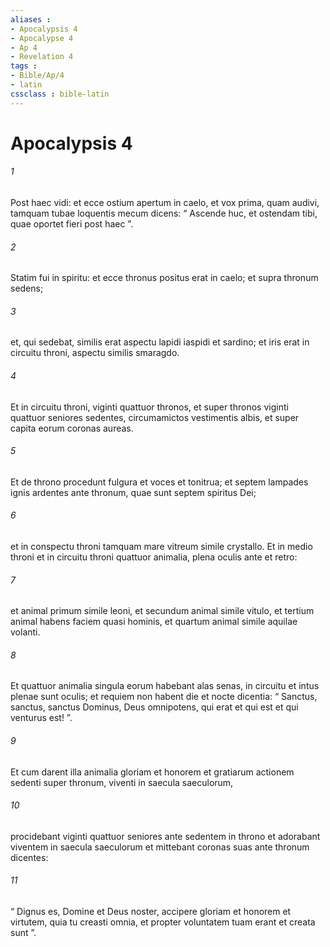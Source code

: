 ```yaml
---
aliases : 
- Apocalypsis 4
- Apocalypse 4
- Ap 4
- Revelation 4
tags : 
- Bible/Ap/4
- latin
cssclass : bible-latin
---
```


# Apocalypsis 4

###### 1
Post haec vidi: et ecce ostium apertum in caelo, et vox prima, quam audivi, tamquam tubae loquentis mecum dicens: “ Ascende huc, et ostendam tibi, quae oportet fieri post haec ”. 
###### 2
Statim fui in spiritu: et ecce thronus positus erat in caelo; et supra thronum sedens; 
###### 3
et, qui sedebat, similis erat aspectu lapidi iaspidi et sardino; et iris erat in circuitu throni, aspectu similis smaragdo. 
###### 4
Et in circuitu throni, viginti quattuor thronos, et super thronos viginti quattuor seniores sedentes, circumamictos vestimentis albis, et super capita eorum coronas aureas. 
###### 5
Et de throno procedunt fulgura et voces et tonitrua; et septem lampades ignis ardentes ante thronum, quae sunt septem spiritus Dei; 
###### 6
et in conspectu throni tamquam mare vitreum simile crystallo. Et in medio throni et in circuitu throni quattuor animalia, plena oculis ante et retro: 
###### 7
et animal primum simile leoni, et secundum animal simile vitulo, et tertium animal habens faciem quasi hominis, et quartum animal simile aquilae volanti. 
###### 8
Et quattuor animalia singula eorum habebant alas senas, in circuitu et intus plenae sunt oculis; et requiem non habent die et nocte dicentia: “ Sanctus, sanctus, sanctus Dominus, Deus omnipotens, qui erat et qui est et qui venturus est! ”. 
###### 9
Et cum darent illa animalia gloriam et honorem et gratiarum actionem sedenti super thronum, viventi in saecula saeculorum, 
###### 10
procidebant viginti quattuor seniores ante sedentem in throno et adorabant viventem in saecula saeculorum et mittebant coronas suas ante thronum dicentes:
###### 11
“ Dignus es, Domine et Deus noster, accipere gloriam et honorem et virtutem, quia tu creasti omnia, et propter voluntatem tuam erant et creata sunt ”.
